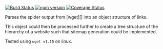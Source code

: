 [![Build Status](https://travis-ci.org/tmpfs/wget-parser.svg?v=1)](https://travis-ci.org/tmpfs/wget-parser)
[![npm version](http://img.shields.io/npm/v/wget-parser.svg?v=1)](https://npmjs.org/package/wget-parser)
[![Coverage Status](https://coveralls.io/repos/tmpfs/wget-parser/badge.svg?branch=master&service=github&v=1)](https://coveralls.io/github/tmpfs/wget-parser?branch=master)

Parses the spider output from [wget][] into an object structure of links.

This object could then be processed further to create a tree structure of the hierarchy of a website such that sitemap generation could be implemented.

Tested using `wget v1.15` on linux.
